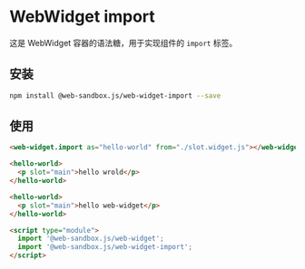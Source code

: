 # WebWidget import

这是 WebWidget 容器的语法糖，用于实现组件的 `import` 标签。

## 安装

```bash
npm install @web-sandbox.js/web-widget-import --save
```

## 使用

```html
<web-widget.import as="hello-world" from="./slot.widget.js"></web-widget.import>

<hello-world>
  <p slot="main">hello wrold</p>
</hello-world>

<hello-world>
  <p slot="main">hello web-widget</p>
</hello-world>

<script type="module">
  import '@web-sandbox.js/web-widget';
  import '@web-sandbox.js/web-widget-import';
</script>
```